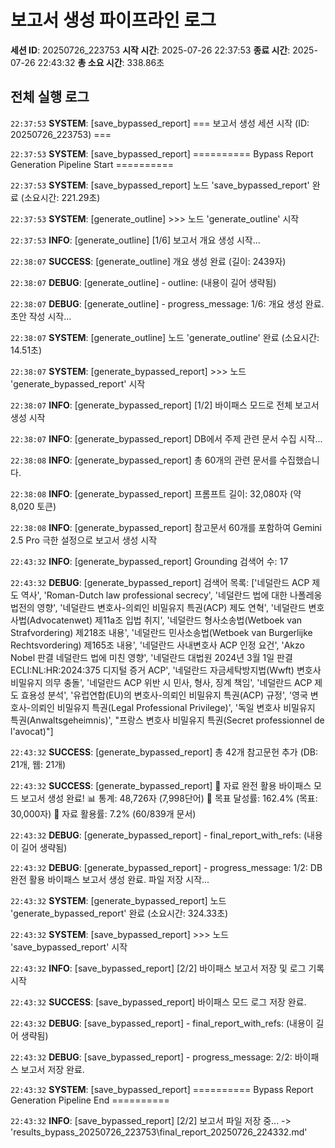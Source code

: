 # 보고서 생성 파이프라인 로그

**세션 ID**: 20250726_223753
**시작 시간**: 2025-07-26 22:37:53
**종료 시간**: 2025-07-26 22:43:32
**총 소요 시간**: 338.86초

## 전체 실행 로그

`22:37:53` **SYSTEM**: [save_bypassed_report] === 보고서 생성 세션 시작 (ID: 20250726_223753) ===

`22:37:53` **SYSTEM**: [save_bypassed_report] ========== Bypass Report Generation Pipeline Start ==========

`22:37:53` **SYSTEM**: [save_bypassed_report] 노드 'save_bypassed_report' 완료 (소요시간: 221.29초)

`22:37:53` **SYSTEM**: [generate_outline] >>> 노드 'generate_outline' 시작

`22:37:53` **INFO**: [generate_outline] [1/6] 보고서 개요 생성 시작...

`22:38:07` **SUCCESS**: [generate_outline] 개요 생성 완료 (길이: 2439자)

`22:38:07` **DEBUG**: [generate_outline]   - outline: (내용이 길어 생략됨)

`22:38:07` **DEBUG**: [generate_outline]   - progress_message: 1/6: 개요 생성 완료. 초안 작성 시작...

`22:38:07` **SYSTEM**: [generate_outline] 노드 'generate_outline' 완료 (소요시간: 14.51초)

`22:38:07` **SYSTEM**: [generate_bypassed_report] >>> 노드 'generate_bypassed_report' 시작

`22:38:07` **INFO**: [generate_bypassed_report] [1/2] 바이패스 모드로 전체 보고서 생성 시작

`22:38:07` **INFO**: [generate_bypassed_report] DB에서 주제 관련 문서 수집 시작...

`22:38:08` **INFO**: [generate_bypassed_report] 총 60개의 관련 문서를 수집했습니다.

`22:38:08` **INFO**: [generate_bypassed_report] 프롬프트 길이: 32,080자 (약 8,020 토큰)

`22:38:08` **INFO**: [generate_bypassed_report] 참고문서 60개를 포함하여 Gemini 2.5 Pro 극한 설정으로 보고서 생성 시작

`22:43:32` **INFO**: [generate_bypassed_report] Grounding 검색어 수: 17

`22:43:32` **DEBUG**: [generate_bypassed_report] 검색어 목록: ['네덜란드 ACP 제도 역사', 'Roman-Dutch law professional secrecy', '네덜란드 법에 대한 나폴레옹 법전의 영향', '네덜란드 변호사-의뢰인 비밀유지 특권(ACP) 제도 연혁', '네덜란드 변호사법(Advocatenwet) 제11a조 입법 취지', '네덜란드 형사소송법(Wetboek van Strafvordering) 제218조 내용', '네덜란드 민사소송법(Wetboek van Burgerlijke Rechtsvordering) 제165조 내용', '네덜란드 사내변호사 ACP 인정 요건', 'Akzo Nobel 판결 네덜란드 법에 미친 영향', '네덜란드 대법원 2024년 3월 1일 판결 ECLI:NL:HR:2024:375 디지털 증거 ACP', '네덜란드 자금세탁방지법(Wwft) 변호사 비밀유지 의무 충돌', '네덜란드 ACP 위반 시 민사, 형사, 징계 책임', '네덜란드 ACP 제도 효용성 분석', '유럽연합(EU)의 변호사-의뢰인 비밀유지 특권(ACP) 규정', '영국 변호사-의뢰인 비밀유지 특권(Legal Professional Privilege)', '독일 변호사 비밀유지 특권(Anwaltsgeheimnis)', "프랑스 변호사 비밀유지 특권(Secret professionnel de l'avocat)"]

`22:43:32` **SUCCESS**: [generate_bypassed_report] 총 42개 참고문헌 추가 (DB: 21개, 웹: 21개)

`22:43:32` **SUCCESS**: [generate_bypassed_report] 🎉 자료 완전 활용 바이패스 모드 보고서 생성 완료!
   📊 통계: 48,726자 (7,998단어)
   🎯 목표 달성률: 162.4% (목표: 30,000자)
   💾 자료 활용률: 7.2% (60/839개 문서)

`22:43:32` **DEBUG**: [generate_bypassed_report]   - final_report_with_refs: (내용이 길어 생략됨)

`22:43:32` **DEBUG**: [generate_bypassed_report]   - progress_message: 1/2: DB 완전 활용 바이패스 보고서 생성 완료. 파일 저장 시작...

`22:43:32` **SYSTEM**: [generate_bypassed_report] 노드 'generate_bypassed_report' 완료 (소요시간: 324.33초)

`22:43:32` **SYSTEM**: [save_bypassed_report] >>> 노드 'save_bypassed_report' 시작

`22:43:32` **INFO**: [save_bypassed_report] [2/2] 바이패스 보고서 저장 및 로그 기록 시작

`22:43:32` **SUCCESS**: [save_bypassed_report] 바이패스 모드 로그 저장 완료.

`22:43:32` **DEBUG**: [save_bypassed_report]   - final_report_with_refs: (내용이 길어 생략됨)

`22:43:32` **DEBUG**: [save_bypassed_report]   - progress_message: 2/2: 바이패스 보고서 저장 완료.

`22:43:32` **SYSTEM**: [save_bypassed_report] ========== Bypass Report Generation Pipeline End ==========

`22:43:32` **INFO**: [save_bypassed_report] [2/2] 보고서 파일 저장 중... -> 'results_bypass_20250726_223753\final_report_20250726_224332.md'

